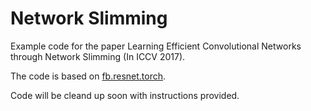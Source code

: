 # Network Slimming

Example code for the paper Learning Efficient Convolutional Networks through Network Slimming (In ICCV 2017).

The code is based on [fb.resnet.torch](https://github.com/facebook/fb.resnet.torch).

Code will be cleand up soon with instructions provided.